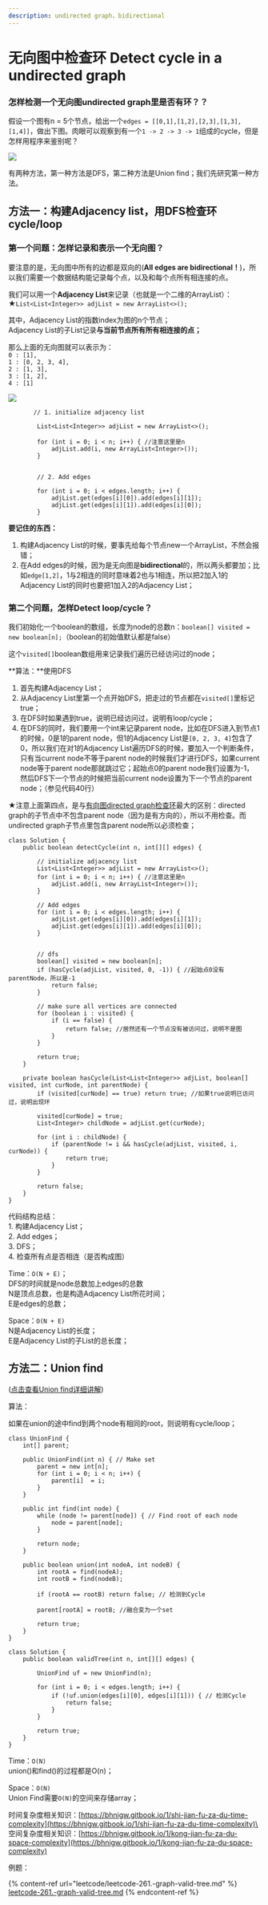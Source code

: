 ```yaml
---
description: undirected graph，bidirectional
---
```


# 无向图中检查环 Detect cycle in a undirected graph

### 怎样检测一个无向图undirected graph里是否有环？？

假设一个图有n = 5个节点，给出一个`edges = [[0,1],[1,2],[2,3],[1,3],[1,4]]`，做出下图。肉眼可以观察到有一个`1 -> 2 -> 3 -> 1`组成的cycle，但是怎样用程序来鉴别呢？

![](.gitbook/assets/tree2-graph.jpg)



有两种方法，第一种方法是DFS，第二种方法是Union find；我们先研究第一种方法。

## 方法一：构建Adjacency list，用DFS检查环cycle/loop

### 第一个问题：怎样记录和表示一个无向图？

要注意的是，无向图中所有的边都是双向的(**All edges are bidirectional！**)，所以我们需要一个数据结构能记录每个点，以及和每个点所有相连接的点。

我们可以用一个**Adjacency List**来记录（也就是一个二维的ArrayList）：\
★`List<List<Integer>> adjList = new ArrayList<>();`

其中，Adjacency List的指数index为图的n个节点；\
&#x20;           Adjacency List的子List记录**与当前节点所有所有相连接的点；**

那么上面的无向图就可以表示为：\
`0 : [1], `\
`1 : [0, 2, 3, 4], `\
`2 : [1, 3], `\
`3 : [1, 2], `\
`4 : [1]`

![](.gitbook/assets/IMG\_6362.jpg)

```
       // 1. initialize adjacency list
       
        List<List<Integer>> adjList = new ArrayList<>();
        
        for (int i = 0; i < n; i++) { //注意这里是n
            adjList.add(i, new ArrayList<Integer>());
        }


        // 2. Add edges
        
        for (int i = 0; i < edges.length; i++) {
            adjList.get(edges[i][0]).add(edges[i][1]);
            adjList.get(edges[i][1]).add(edges[i][0]);
        }
```

**要记住的东西：**

1. 构建Adjacency List的时候，要事先给每个节点new一个ArrayList，不然会报错；
2. 在Add edges的时候，因为是无向图是**bidirectional**的，所以两头都要加；比如`edge[1,2]`，1与2相连的同时意味着2也与1相连，所以把2加入1的Adjacency List的同时也要把1加入2的Adjacency List；

####

### 第二个问题，怎样Detect loop/cycle？

我们初始化一个boolean的数组，长度为node的总数n：`boolean[] visited = new boolean[n];`（boolean的初始值默认都是false）

这个`visited[]`boolean数组用来记录我们遍历已经访问过的node；

**算法：**使用DFS

1. 首先构建Adjacency List；
2. 从Adjacency List里第一个点开始DFS，把走过的节点都在`visited[]`里标记true；
3. 在DFS时如果遇到true，说明已经访问过，说明有loop/cycle；
4. 在DFS的同时，我们要用一个int来记录parent node，比如在DFS进入到节点1的时候，0是1的parent node，但1的Adjacency List是`[0, 2, 3, 4]`包含了0，所以我们在对1的Adjacency List遍历DFS的时候，要加入一个判断条件，只有当current node不等于parent node的时候我们才进行DFS，如果current node等于parent node那就跳过它；起始点0的parent node我们设置为-1，然后DFS下一个节点的时候把当前current node设置为下一个节点的parent node；（参见代码40行）

★注意上面第四点，是与[有向图directed graph检查环](https://bhnigw.gitbook.io/leetcode/ji-chu-bi-hui/detect-cycle-in-a-directed-graph)最大的区别：directed graph的子节点中不包含parent node（因为是有方向的），所以不用检查。而undirected graph子节点里包含parent node所以必须检查；

```
class Solution {
    public boolean detectCycle(int n, int[][] edges) {
        
        // initialize adjacency list
        List<List<Integer>> adjList = new ArrayList<>();
        for (int i = 0; i < n; i++) { //注意这里是n
            adjList.add(i, new ArrayList<Integer>());
        }

        // Add edges
        for (int i = 0; i < edges.length; i++) {
            adjList.get(edges[i][0]).add(edges[i][1]);
            adjList.get(edges[i][1]).add(edges[i][0]);
        }
        
        
        // dfs
        boolean[] visited = new boolean[n];
        if (hasCycle(adjList, visited, 0, -1)) { //起始点0没有parentNode，所以是-1
            return false;
        }
        
        // make sure all vertices are connected
        for (boolean i : visited) {
            if (i == false) {
                return false; //居然还有一个节点没有被访问过，说明不是图
            }
        }
        
        return true;
    }
    
    private boolean hasCycle(List<List<Integer>> adjList, boolean[] visited, int curNode, int parentNode) {
        if (visited[curNode] == true) return true; //如果true说明已访问过，说明出现环
        
        visited[curNode] = true;
        List<Integer> childNode = adjList.get(curNode);
        
        for (int i : childNode) {
            if (parentNode != i && hasCycle(adjList, visited, i, curNode)) {
                return true;
            }
        }
        
        return false;
    }
}
```

代码结构总结：\
1\. 构建Adjacency List；\
2\. Add edges；\
3\. DFS；\
4\. 检查所有点是否相连（是否构成图）

Time：`O(N + E)`；\
DFS的时间就是node总数加上edges的总数\
N是顶点总数，也是构造Adjacency List所花时间；\
E是edges的总数；

Space：`O(N + E)`\
N是Adjacency List的长度；\
E是Adjacency List的子List的总长度；



## 方法二：Union find

([点击查看Union find详细讲解](https://bhnigw.gitbook.io/1/shu-ju-jie-gou-union-find))

算法：

如果在union的途中find到两个node有相同的root，则说明有cycle/loop；

```
class UnionFind {
    int[] parent;
    
    public UnionFind(int n) { // Make set
        parent = new int[n];
        for (int i = 0; i < n; i++) { 
            parent[i]  = i;
        }
    }
    
    public int find(int node) {
        while (node != parent[node]) { // Find root of each node
            node = parent[node];
        }
        
        return node;
    }
    
    public boolean union(int nodeA, int nodeB) {
        int rootA = find(nodeA);
        int rootB = find(nodeB);
        
        if (rootA == rootB) return false; // 检测到Cycle
        
        parent[rootA] = rootB; //融合变为一个set
        
        return true;
    }
}

class Solution {
    public boolean validTree(int n, int[][] edges) {
        
        UnionFind uf = new UnionFind(n);
        
        for (int i = 0; i < edges.length; i++) {
            if (!uf.union(edges[i][0], edges[i][1])) { // 检测Cycle 
                return false; 
            }
        }
        
        return true;
    }
}
```

Time：`O(N)`\
union()和find()的过程都是O(n)；

Space：`O(N)`\
Union Find需要`O(N)`的空间来存储array；



时间复杂度相关知识：[https://bhnigw.gitbook.io/1/shi-jian-fu-za-du-time-complexity](https://bhnigw.gitbook.io/1/shi-jian-fu-za-du-time-complexity)\
空间复杂度相关知识：[https://bhnigw.gitbook.io/1/kong-jian-fu-za-du-space-complexity](https://bhnigw.gitbook.io/1/kong-jian-fu-za-du-space-complexity)



例题：

{% content-ref url="leetcode/leetcode-261.-graph-valid-tree.md" %}
[leetcode-261.-graph-valid-tree.md](leetcode/leetcode-261.-graph-valid-tree.md)
{% endcontent-ref %}



